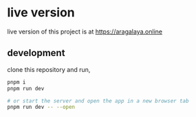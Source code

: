 # live version

live version of this project is at https://aragalaya.online


## development

clone this repository and run,

```bash
pnpm i
pnpm run dev

# or start the server and open the app in a new browser tab
pnpm run dev -- --open
```
